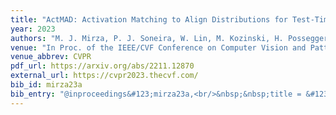 ```yaml
---
title: "ActMAD: Activation Matching to Align Distributions for Test-Time-Training"
year: 2023
authors: "M. J. Mirza, P. J. Soneira, W. Lin, M. Kozinski, H. Possegger, H. Bischof"
venue: "In Proc. of the IEEE/CVF Conference on Computer Vision and Pattern Recognition"
venue_abbrev: CVPR
pdf_url: https://arxiv.org/abs/2211.12870
external_url: https://cvpr2023.thecvf.com/
bib_id: mirza23a
bib_entry: "@inproceedings&#123;mirza23a,<br/>&nbsp;&nbsp;title = &#123;&#123;ActMAD: Activation Matching to Align Distributions for Test-Time-Training&#125;&#125;,<br/>&nbsp;&nbsp;author = &#123;Mirza, M. Jehanzeb and Soneira, Pol Jan&#123;&#92;'e&#125; and Lin, Wei and Kozinski, Mateusz and Possegger, Horst and Bischof, Horst&#125;,<br/>&nbsp;&nbsp;booktitle = &#123;Proc. of the IEEE/CVF Conference on Computer Vision and Pattern Recognition (CVPR)&#125;,<br/>&nbsp;&nbsp;year = &#123;2023&#125;<br/>&#125;"
---
```

